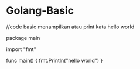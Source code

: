 # Golang-Basic

//code basic menampilkan atau print kata hello world

package main

import "fmt"

func main() {
	fmt.Println("hello world")
}


